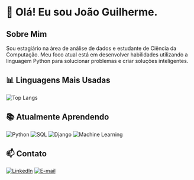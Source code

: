 # 👋 Olá! Eu sou João Guilherme.

## Sobre Mim
Sou estagiário na área de análise de dados e estudante de Ciência da Computação. Meu foco atual está em desenvolver habilidades utilizando a linguagem Python para solucionar problemas e criar soluções inteligentes.

## 📊 Linguagens Mais Usadas
![Top Langs](https://github-readme-stats.vercel.app/api/top-langs/?username=joaoreis08&layout=compact&theme=radical)

## 📚 Atualmente Aprendendo

![Python](https://img.shields.io/badge/Python-3776AB?style=for-the-badge&logo=python&logoColor=white)
![SQL](https://img.shields.io/badge/SQL-4479A1?style=for-the-badge&logo=postgresql&logoColor=white)
![Django](https://img.shields.io/badge/Django-092E20?style=for-the-badge&logo=django&logoColor=white)
![Machine Learning](https://img.shields.io/badge/Machine%20Learning-FF6F00?style=for-the-badge&logo=tensorflow&logoColor=white)


## 📫 Contato
[![LinkedIn](https://img.shields.io/badge/LinkedIn-0077B5?style=for-the-badge&logo=linkedin&logoColor=white)](https://www.linkedin.com/in/joaogr/)
[![E-mail](https://img.shields.io/badge/E--mail-D14836?style=for-the-badge&logo=gmail&logoColor=white)](joaoguilhermereisdesouza@gmail.com)
